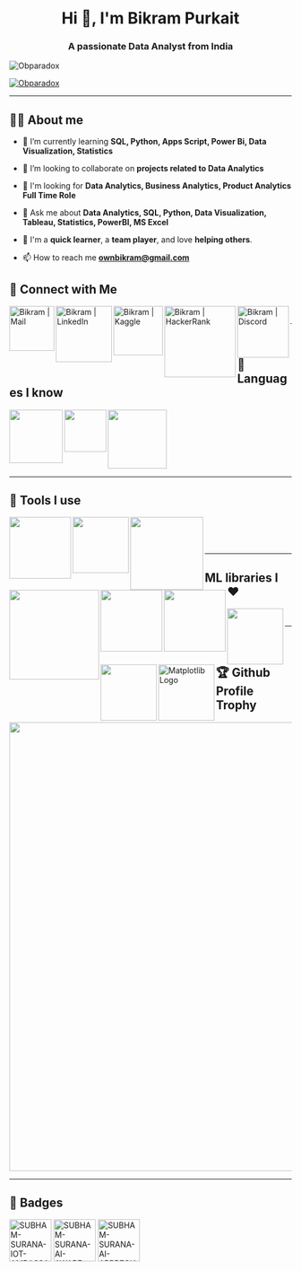 <h1 align="center"> Hi 👋, I'm Bikram Purkait </h1>
<h3 align="center">A passionate Data Analyst from India</h3>

<p align="left"> 
  <img src="https://komarev.com/ghpvc/?username=Obparadox&label=Profile%20views&color=0e75b6&style=flat" alt="Obparadox" /> 
</p>

<p align="left">
  <a href="https://github.com/ryo-ma/github-profile-trophy">
    <img src="https://github-profile-trophy.vercel.app/?username=Obparadox" alt="Obparadox" />   
  </a>
</p>

<hr>

## 💁‍♂️ About me

- 🌱 I’m currently learning **SQL, Python, Apps Script, Power Bi, Data Visualization, Statistics**

- 👯 I’m looking to collaborate on **projects related to Data Analytics**

-  🔭 I'm looking for **Data Analytics, Business Analytics, Product Analytics Full Time Role**

- 💬 Ask me about **Data Analytics, SQL, Python, Data Visualization, Tableau, Statistics, PowerBI, MS Excel**

- 🧠 I'm a **quick learner**, a **team player**, and love **helping others**.
  
- 📫 How to reach me **ownbikram@gmail.com**     

## 🔗 Connect with Me
  
[<img align="left" alt="Bikram | Mail" width="80px" src="https://img.shields.io/badge/-Gmail-000000?logo=gmail&Color=0A66C2&style=flat-square" />][mail]
[<img align="left" alt="Bikram | LinkedIn" width="100px" src="https://img.shields.io/badge/-LinkedIn-000000?logo=linkedin&Color=0A66C2&style=flat-square" />][linkedin]
[<img align="left" alt="Bikram | Kaggle" width="88px" src="https://img.shields.io/badge/-Kaggle-000000?logo=kaggle&Color=0A66C2&style=flat-square" />][kaggle]
[<img align="left" alt="Bikram | HackerRank" width="127px" src="https://img.shields.io/badge/-HackerRank-000000?logo=hackerrank&Color=0A66C2&style=flat-square" />][hackerrank]
[<img align="left" alt="Bikram | Discord" width="92px" src="https://img.shields.io/badge/-Discord-000000?logo=discord&Color=0A66C2&style=flat-square" />][discord]
<!-- https://www.vectorlogo.zone/logos/kaggle/kaggle-icon.svg -->
<br>
<hr>

## 📜 Languages I know 

<img align="left" width="95px" src="https://img.shields.io/badge/-Python-3776AB?logo=Python&logoColor=white&style=plastic" />
<img align="left" width="75px" src="https://img.shields.io/badge/-C%2B%2B-00599C?logo=c%2B%2B&Color=white&style=plastic" />
<img align="center" width="105px" src="https://img.shields.io/badge/-MySQL-000000?logo=mysql&Color=white&style=plastic" />

<hr>

## 🧰 Tools I use 

<img align="left" width="110px" src="https://img.shields.io/badge/-Anaconda-006643?logo=anaconda&Color=white&style=plastic" />
<img align="left" width="100px" src="https://img.shields.io/badge/-Jupyter-000000?logo=jupyter&Color=white&style=plastic" />
<img align="left" width="130px" src="https://img.shields.io/badge/-Spyder%20IDE-FF0000?logo=spyder-ide&Color=white&style=plastic" />
<img align="left" width="160px" src="https://img.shields.io/badge/-Google%20Colab-000000?logo=google-colab&Color=white&style=plastic" />
<img align="left" width="110px" src="https://img.shields.io/badge/-Power%20Bi-000000?logo=power-bi&Color=white&style=plastic" /><br><br />
<img align="left" width="110px" src="https://img.shields.io/badge/-MS%20Excel-217346?logo=microsoft-excel&Color=white&style=plastic" />

<br>
<hr>

## ML libraries I :heart:

<img align="left" width="100px" src="https://img.shields.io/badge/-NumPy-013243?logo=numpy&Color=white&style=plastic" />
<img align="left" width="100px" src="https://img.shields.io/badge/-Pandas-150458?logo=pandas&Color=white&style=plastic" />
<img align="left" width="100px" src="https://matplotlib.org/stable/_static/logo2_compressed.svg" alt="Matplotlib Logo" width="90px">

<br>
<hr>

## 🏆 Github Profile Trophy
<p>
<img width=800 src="https://github-profile-trophy.vercel.app/?username=Obparadox&column=9&theme=gruvbox&no-frame=true" />
</p>

<hr>  
    
## 📛 Badges

<a href="https://www.credly.com/badges/b81ad27e-2762-4506-957f-5ead7d0c3fcb/public_url" target='_blank'><img width="75px" src='https://i.postimg.cc/Gm016ZRZ/intel-student-ambassador-program-iot-ambassador-level-1.png' border='0' alt='SUBHAM-SURANA-IOT-AMBASSADOR-LEVEL-1'/></a>
<a href='https://postimg.cc/Sjf42Wnc' target='_blank'><img width="75px" src='https://i.postimg.cc/Sjf42Wnc/SUBHAM-SURANA-AI-AWARE-BADGE.png' border='0' alt='SUBHAM-SURANA-AI-AWARE-BADGE'/></a>
<a href='https://postimg.cc/PC60byH8' target='_blank'><img width="75px" src='https://i.postimg.cc/PC60byH8/SUBHAM-SURANA-AI-APPRECIATE-BADGE.png' border='0' alt='SUBHAM-SURANA-AI-APPRECIATE-BADGE'/></a>
 <!--
<a><img width="90px" height="100px" src='https://road-to-kaggle-grandmaster.vercel.app/api/badges/subhamjain/competition' border='0' alt='Subham_Surana_Kaggle_Competittion_Badge'/></a>
<a><img width="90px" height="100px" src='https://road-to-kaggle-grandmaster.vercel.app/api/badges/subhamjain/dataset' border='0' alt='Subham_Surana_Kaggle_Dataset_Badge'/></a>
<a><img width="90px" height="100px" src='https://road-to-kaggle-grandmaster.vercel.app/api/badges/subhamjain/notebook' border='0' alt='Subham_Surana_Kaggle_Notebook_Badge'/></a>
<a><img width="90px" height="100px" src='https://road-to-kaggle-grandmaster.vercel.app/api/badges/subhamjain/discussion' border='0' alt='Subham_Surana_Kaggle_Discussion_Badge'/></a>
-->

[mail]: mailto:ownbikram@gmail.com     
[BIT Mesra]: https://www.bitmesra.ac.in/
[linkedin]: https://www.linkedin.com/in/bikrampurkait/
[kaggle]: https://www.kaggle.com/iambikrampurkait
[hackerrank]: https://www.hackerrank.com/Neo_theCondor
[discord]: https://discordapp.com/users/577254428046786561
[facebook]: https://www.facebook.com/subham.jain.142035/
[Python]: https://raw.githubusercontent.com/devicons/devicon/master/icons/python/python-original.svg
[Apps Script]: https://raw.githubusercontent.com/github/explore/80688e429a7d4ef2fca1e82350fe8e3517d3494d/topics/cpp/cpp.png
[SQL]: https://raw.githubusercontent.com/github/explore/80688e429a7d4ef2fca1e82350fe8e3517d3494d/topics/sql/sql.png
[MATLAB]: https://raw.githubusercontent.com/github/explore/80688e429a7d4ef2fca1e82350fe8e3517d3494d/topics/matlab/matlab.png
[Git]: https://www.vectorlogo.zone/logos/git-scm/git-scm-icon.svg
[Sheets]: https://img.icons8.com/fluency/48/ffffff/google-sheets.png
[Excel]: https://img.icons8.com/color/48/ffffff/ms-excel.png

    
 <!--
### Languages and Tools:

[<img align="left" alt="Python" width="34px" src="https://raw.githubusercontent.com/devicons/devicon/master/icons/python/python-original.svg" />][Python]
[<img align="left" alt="C++" width="30px" src="https://raw.githubusercontent.com/github/explore/80688e429a7d4ef2fca1e82350fe8e3517d3494d/topics/cpp/cpp.png" />][C++]
[<img align="left" alt="SQL" width="30px" src="https://raw.githubusercontent.com/github/explore/80688e429a7d4ef2fca1e82350fe8e3517d3494d/topics/sql/sql.png" />][SQL]
[<img align="left" alt="TensorFlow" width="30px" src="https://www.vectorlogo.zone/logos/tensorflow/tensorflow-icon.svg" />][TensorFlow]
[<img align="left" alt="MATLAB" width="30px" src="https://raw.githubusercontent.com/github/explore/80688e429a7d4ef2fca1e82350fe8e3517d3494d/topics/matlab/matlab.png" />][MATLAB]
[<img align="left" alt="Git" width="30px" src="https://www.vectorlogo.zone/logos/git-scm/git-scm-icon.svg" />][Git]
[<img align="left" alt="Sheets" width="33px" src="https://img.icons8.com/fluency/48/ffffff/google-sheets.png" />][Sheets]
[<img align="left" alt="Excel" height="34px" width="31px" src="https://img.icons8.com/fluency/48/ffffff/microsoft-excel-2019.png" />][Excel]
</p>
<br />
<br />

<br>

<p align="left">
  <a href="https://github.com/Neklaustares-tPtwP"><img width="400" src="https://github-readme-stats.vercel.app/api?username=Neklaustares-tPtwP&show_icons=true&theme=gruvbox">
  <a href="https://github.com/Neklaustares-tPtwP"><img width="400" src="https://github-readme-stats.vercel.app/api/top-langs/?username=Neklaustares-tPtwP&hide=html,scss,css,shell,javascript,ruby&langs_count=10&layout=compact&theme=gruvbox">
</p>

-->

